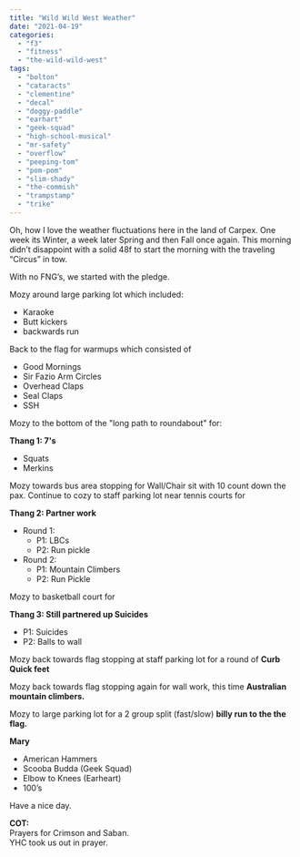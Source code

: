 ```yaml
---
title: "Wild Wild West Weather"
date: "2021-04-19"
categories: 
  - "f3"
  - "fitness"
  - "the-wild-wild-west"
tags: 
  - "bolton"
  - "cataracts"
  - "clementine"
  - "decal"
  - "doggy-paddle"
  - "earhart"
  - "geek-squad"
  - "high-school-musical"
  - "mr-safety"
  - "overflow"
  - "peeping-tom"
  - "pom-pom"
  - "slim-shady"
  - "the-commish"
  - "trampstamp"
  - "trike"
---
```


Oh, how I love the weather fluctuations here in the land of Carpex. One week its Winter, a week later Spring and then Fall once again. This morning didn’t disappoint with a solid 48f to start the morning with the traveling “Circus” in tow.

With no FNG’s, we started with the pledge.

Mozy around large parking lot which included:

- Karaoke
- Butt kickers
- backwards run

Back to the flag for warmups which consisted of

- Good Mornings
- Sir Fazio Arm Circles
- Overhead Claps
- Seal Claps
- SSH

Mozy to the bottom of the "long path to roundabout" for:

**Thang 1: 7's**

- Squats
- Merkins

Mozy towards bus area stopping for Wall/Chair sit with 10 count down the pax. Continue to cozy to staff parking lot near tennis courts for

**Thang 2: Partner work**

- Round 1:
    - P1: LBCs
    - P2: Run pickle
- Round 2:
    - P1: Mountain Climbers
    - P2: Run Pickle

Mozy to basketball court for

**Thang 3: Still partnered up Suicides**

- P1: Suicides
- P2: Balls to wall

Mozy back towards flag stopping at staff parking lot for a round of **Curb Quick feet**

Mozy back towards flag stopping again for wall work, this time **Australian mountain climbers.**

Mozy to large parking lot for a 2 group split (fast/slow) **billy run to the the flag.**

**Mary**

- American Hammers
- Scooba Budda (Geek Squad)
- Elbow to Knees (Earheart)
- 100’s

Have a nice day.

**COT:**  
Prayers for Crimson and Saban.  
YHC took us out in prayer.
